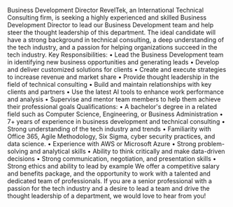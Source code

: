Business Development Director
RevelTek, an International Technical Consulting firm, is seeking a highly experienced and skilled Business Development Director to lead our Business Development team and help steer the thought leadership of this department. The ideal candidate will have a strong background in technical consulting, a deep understanding of the tech industry, and a passion for helping organizations succeed in the tech industry.
Key Responsibilities:
•	Lead the Business Development team in identifying new business opportunities and generating leads
•	Develop and deliver customized solutions for clients
•	Create and execute strategies to increase revenue and market share
•	Provide thought leadership in the field of technical consulting
•	Build and maintain relationships with key clients and partners
•	Use the latest AI tools to enhance work performance and analysis
•	Supervise and mentor team members to help them achieve their professional goals
Qualifications:
•	A bachelor's degree in a related field such as Computer Science, Engineering, or Business Administration
•	7+ years of experience in business development and technical consulting
•	Strong understanding of the tech industry and trends
•	Familiarity with Office 365, Agile Methodology, Six Sigma, cyber security practices, and data science.
•	Experience with AWS or Microsoft Azure
•	Strong problem-solving and analytical skills
•	Ability to think critically and make data-driven decisions
•	Strong communication, negotiation, and presentation skills
•	Strong ethics and ability to lead by example
We offer a competitive salary and benefits package, and the opportunity to work with a talented and dedicated team of professionals. If you are a senior professional with a passion for the tech industry and a desire to lead a team and drive the thought leadership of a department, we would love to hear from you!

